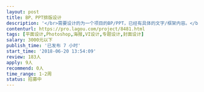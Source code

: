 ```yaml
---                
layout: post       
title: BP、PPT排版设计           
description: '</br>需要设计的为一个项目的BP/PPT，已经有具体的文字/框架内容。</br>需要设计师进行专业的整体色调、排版设计。1周左右工期</br></br>详细电话沟通。</br>'     
contenturl: https://pro.lagou.com/project/8481.html      
tags: [平面设计,Photoshop,海报,VI设计,专题设计,封面设计]            
salary: 3000元以下          
publish_time: '已发布 7 小时'         
start_time: '2018-06-20 13:54:09'           
review: 183人                   
apply: 9人                   
recommend: 0人                   
time_range: 1-2周              
status: 招募中                  
---                 
```

